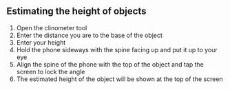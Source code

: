 ## Estimating the height of objects

1. Open the clinometer tool
2. Enter the distance you are to the base of the object
3. Enter your height
4. Hold the phone sideways with the spine facing up and put it up to your eye
5. Align the spine of the phone with the top of the object and tap the screen to lock the angle
6. The estimated height of the object will be shown at the top of the screen

